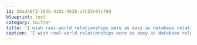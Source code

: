 ```yaml
---
id: 58ad30f3-164b-4101-9838-a7c55c94c79d
blueprint: text
category: twitter
title: 'I wish real-world relationships were as easy as database relations. Never had a table get mad at me for talking to another DB  +@Kellabyte'
caption: 'I wish real-world relationships were as easy as database relations. Never had a table get mad at me for talking to another DB  +@Kellabyte'
---
```

